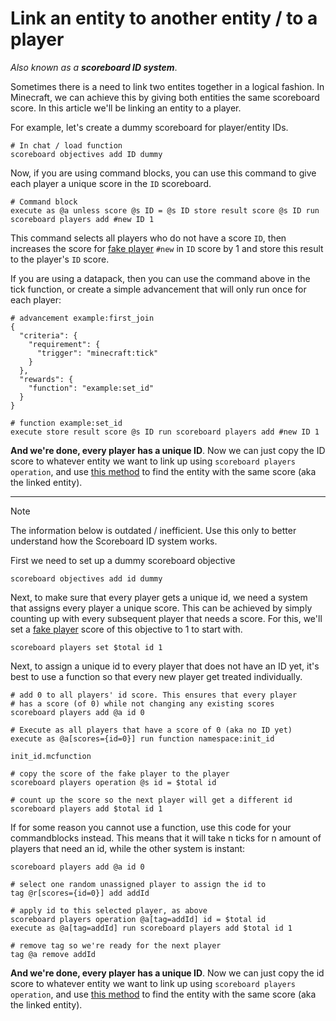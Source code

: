 # Link an entity to another entity / to a player

_Also known as a **scoreboard ID system**_.

Sometimes there is a need to link two entites together in a logical fashion. In Minecraft, we can achieve this by giving both entities the same scoreboard score. In this article we'll be linking an entity to a player.

For example, let's create a dummy scoreboard for player/entity IDs.

    # In chat / load function
    scoreboard objectives add ID dummy

Now, if you are using command blocks, you can use this command to give each player a unique score in the `ID` scoreboard.

    # Command block
    execute as @a unless score @s ID = @s ID store result score @s ID run scoreboard players add #new ID 1

This command selects all players who do not have a score `ID`, then increases the score for [fake player](/wiki/questions/fakeplayer) `#new` in `ID` score by 1 and store this result to the player's `ID` score.

If you are using a datapack, then you can use the command above in the tick function, or create a simple advancement that will only run once for each player:

    # advancement example:first_join
    {
      "criteria": {
        "requirement": {
          "trigger": "minecraft:tick"
        }
      },
      "rewards": {
        "function": "example:set_id"
      }
    }
    
    # function example:set_id
    execute store result score @s ID run scoreboard players add #new ID 1

**And we're done, every player has a unique ID**. Now we can just copy the ID score to whatever entity we want to link up using `scoreboard players operation`, and use [this method](/wiki/questions/findsamescoreentity#method-2-store-the-score-in-a-fake-player-first) to find the entity with the same score (aka the linked entity).

***

> [!NOTE]
> The information below is outdated / inefficient. Use this only to better understand how the Scoreboard ID system works.

First we need to set up a dummy scoreboard objective

    scoreboard objectives add id dummy

Next, to make sure that every player gets a unique id, we need a system that assigns every player a unique score. This can be achieved by simply counting up with every subsequent player that needs a score. For this, we'll set a [fake player](/wiki/questions/fakeplayer) score of this objective to 1 to start with.

    scoreboard players set $total id 1

Next, to assign a unique id to every player that does not have an ID yet, it's best to use a function so that every new player get treated individually.

    # add 0 to all players' id score. This ensures that every player 
    # has a score (of 0) while not changing any existing scores
    scoreboard players add @a id 0

    # Execute as all players that have a score of 0 (aka no ID yet)
    execute as @a[scores={id=0}] run function namespace:init_id

`init_id.mcfunction`  

    # copy the score of the fake player to the player
    scoreboard players operation @s id = $total id

    # count up the score so the next player will get a different id
    scoreboard players add $total id 1

If for some reason you cannot use a function, use this code for your commandblocks instead. This means that it will take n ticks for n amount of players that need an id, while the other system is instant:

    scoreboard players add @a id 0

    # select one random unassigned player to assign the id to
    tag @r[scores={id=0}] add addId
    
    # apply id to this selected player, as above
    scoreboard players operation @a[tag=addId] id = $total id
    execute as @a[tag=addId] run scoreboard players add $total id 1

    # remove tag so we're ready for the next player
    tag @a remove addId

**And we're done, every player has a unique ID**. Now we can just copy the id score to whatever entity we want to link up using `scoreboard players operation`, and use [this method](/wiki/questions/findsamescoreentity) to find the entity with the same score (aka the linked entity).

